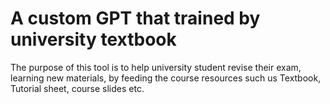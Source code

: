 # A custom GPT that trained by university textbook

The purpose of this tool is to help university student revise their exam, learning new materials, by feeding the course resources such us Textbook, Tutorial sheet, course slides etc.